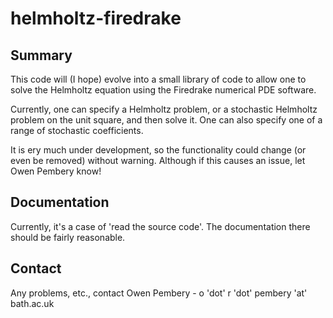 # helmholtz-firedrake

## Summary ##
This code will (I hope) evolve into a small library of code to allow one to solve the Helmholtz equation using the Firedrake numerical PDE software.

Currently, one can specify a Helmholtz problem, or a stochastic Helmholtz problem on the unit square, and then solve it. One can also specify one of a range of stochastic coefficients.

It is ery much under development, so the functionality could change (or even be removed) without warning. Although if this causes an issue, let Owen Pembery know!

## Documentation ##
Currently, it's a case of 'read the source code'. The documentation there should be fairly reasonable.

## Contact ##
Any problems, etc., contact Owen Pembery -  o 'dot' r 'dot' pembery 'at' bath.ac.uk